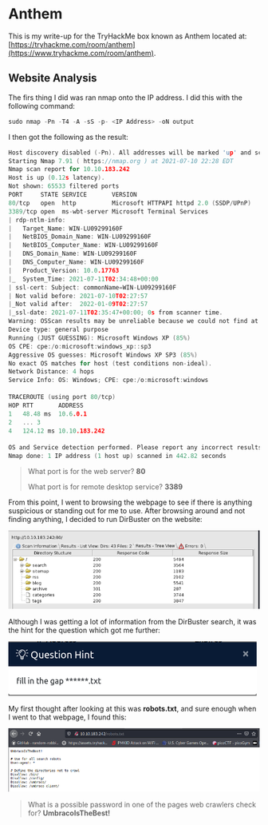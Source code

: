 # Anthem

This is my write-up for the TryHackMe box known as Anthem located at: [https://tryhackme.com/room/anthem](https://www.tryhackme.com/room/anthem). 

## Website Analysis

The firs thing I did was ran nmap onto the IP address. I did this with the following command:

```c
sudo nmap -Pn -T4 -A -sS -p- <IP Address> -oN output
```

I then got the following as the result:

```c
Host discovery disabled (-Pn). All addresses will be marked 'up' and scan times will be slower.
Starting Nmap 7.91 ( https://nmap.org ) at 2021-07-10 22:28 EDT
Nmap scan report for 10.10.183.242
Host is up (0.12s latency).
Not shown: 65533 filtered ports
PORT     STATE SERVICE       VERSION
80/tcp   open  http          Microsoft HTTPAPI httpd 2.0 (SSDP/UPnP)
3389/tcp open  ms-wbt-server Microsoft Terminal Services
| rdp-ntlm-info: 
|   Target_Name: WIN-LU09299160F
|   NetBIOS_Domain_Name: WIN-LU09299160F
|   NetBIOS_Computer_Name: WIN-LU09299160F
|   DNS_Domain_Name: WIN-LU09299160F
|   DNS_Computer_Name: WIN-LU09299160F
|   Product_Version: 10.0.17763
|_  System_Time: 2021-07-11T02:34:48+00:00
| ssl-cert: Subject: commonName=WIN-LU09299160F
| Not valid before: 2021-07-10T02:27:57
|_Not valid after:  2022-01-09T02:27:57
|_ssl-date: 2021-07-11T02:35:47+00:00; 0s from scanner time.
Warning: OSScan results may be unreliable because we could not find at least 1 open and 1 closed port
Device type: general purpose
Running (JUST GUESSING): Microsoft Windows XP (85%)
OS CPE: cpe:/o:microsoft:windows_xp::sp3
Aggressive OS guesses: Microsoft Windows XP SP3 (85%)
No exact OS matches for host (test conditions non-ideal).
Network Distance: 4 hops
Service Info: OS: Windows; CPE: cpe:/o:microsoft:windows

TRACEROUTE (using port 80/tcp)
HOP RTT       ADDRESS
1   48.48 ms  10.6.0.1
2   ... 3
4   124.12 ms 10.10.183.242

OS and Service detection performed. Please report any incorrect results at https://nmap.org/submit/ .
Nmap done: 1 IP address (1 host up) scanned in 442.82 seconds
```

> What port is for the web server? **80**
>
> What port is for remote desktop service? **3389**

From this point, I went to browsing the webpage to see if there is anything suspicious or standing out for me to use. After browsing around and not finding anything, I decided to run DirBuster on the website:

![](../../.gitbook/assets/image%20%28113%29.png)

Although I was getting a lot of information from the DirBuster search, it was the hint for the question which got me further:

![](../../.gitbook/assets/image%20%28115%29.png)

My first thought after looking at this was **robots.txt**, and sure enough when I went to that webpage, I found this:

![](../../.gitbook/assets/image%20%28114%29.png)

> What is a possible password in one of the pages web crawlers check for? **UmbracoIsTheBest!**



